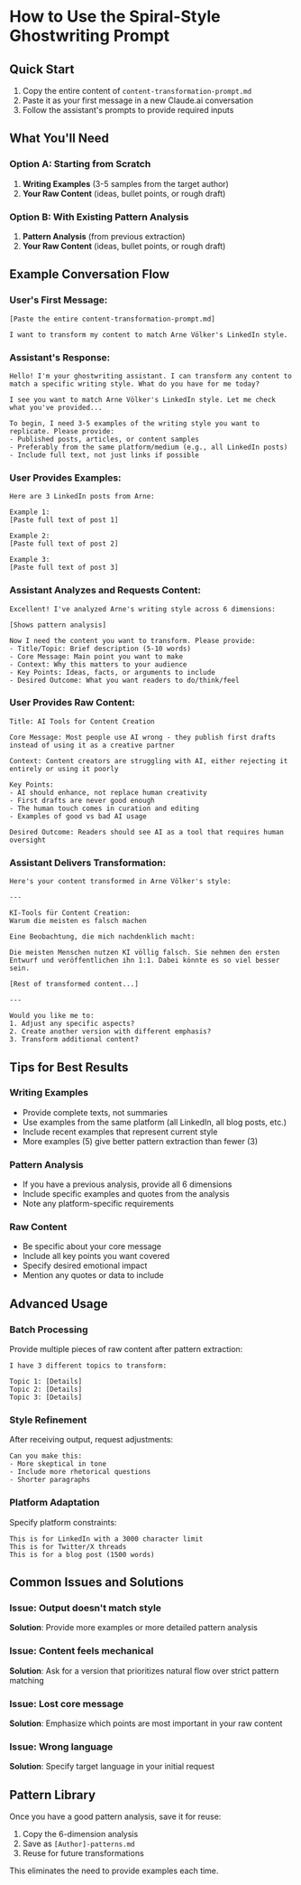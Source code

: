 # How to Use the Spiral-Style Ghostwriting Prompt

## Quick Start

1. Copy the entire content of `content-transformation-prompt.md`
2. Paste it as your first message in a new Claude.ai conversation
3. Follow the assistant's prompts to provide required inputs

## What You'll Need

### Option A: Starting from Scratch
1. **Writing Examples** (3-5 samples from the target author)
2. **Your Raw Content** (ideas, bullet points, or rough draft)

### Option B: With Existing Pattern Analysis
1. **Pattern Analysis** (from previous extraction)
2. **Your Raw Content** (ideas, bullet points, or rough draft)

## Example Conversation Flow

### User's First Message:
```
[Paste the entire content-transformation-prompt.md]

I want to transform my content to match Arne Völker's LinkedIn style.
```

### Assistant's Response:
```
Hello! I'm your ghostwriting assistant. I can transform any content to match a specific writing style. What do you have for me today?

I see you want to match Arne Völker's LinkedIn style. Let me check what you've provided...

To begin, I need 3-5 examples of the writing style you want to replicate. Please provide:
- Published posts, articles, or content samples
- Preferably from the same platform/medium (e.g., all LinkedIn posts)
- Include full text, not just links if possible
```

### User Provides Examples:
```
Here are 3 LinkedIn posts from Arne:

Example 1:
[Paste full text of post 1]

Example 2:
[Paste full text of post 2]

Example 3:
[Paste full text of post 3]
```

### Assistant Analyzes and Requests Content:
```
Excellent! I've analyzed Arne's writing style across 6 dimensions:

[Shows pattern analysis]

Now I need the content you want to transform. Please provide:
- Title/Topic: Brief description (5-10 words)
- Core Message: Main point you want to make
- Context: Why this matters to your audience
- Key Points: Ideas, facts, or arguments to include
- Desired Outcome: What you want readers to do/think/feel
```

### User Provides Raw Content:
```
Title: AI Tools for Content Creation

Core Message: Most people use AI wrong - they publish first drafts instead of using it as a creative partner

Context: Content creators are struggling with AI, either rejecting it entirely or using it poorly

Key Points:
- AI should enhance, not replace human creativity
- First drafts are never good enough
- The human touch comes in curation and editing
- Examples of good vs bad AI usage

Desired Outcome: Readers should see AI as a tool that requires human oversight
```

### Assistant Delivers Transformation:
```
Here's your content transformed in Arne Völker's style:

---

KI-Tools für Content Creation:
Warum die meisten es falsch machen

Eine Beobachtung, die mich nachdenklich macht:

Die meisten Menschen nutzen KI völlig falsch. Sie nehmen den ersten Entwurf und veröffentlichen ihn 1:1. Dabei könnte es so viel besser sein.

[Rest of transformed content...]

---

Would you like me to:
1. Adjust any specific aspects?
2. Create another version with different emphasis?
3. Transform additional content?
```

## Tips for Best Results

### Writing Examples
- Provide complete texts, not summaries
- Use examples from the same platform (all LinkedIn, all blog posts, etc.)
- Include recent examples that represent current style
- More examples (5) give better pattern extraction than fewer (3)

### Pattern Analysis
- If you have a previous analysis, provide all 6 dimensions
- Include specific examples and quotes from the analysis
- Note any platform-specific requirements

### Raw Content
- Be specific about your core message
- Include all key points you want covered
- Specify desired emotional impact
- Mention any quotes or data to include

## Advanced Usage

### Batch Processing
Provide multiple pieces of raw content after pattern extraction:
```
I have 3 different topics to transform:

Topic 1: [Details]
Topic 2: [Details]
Topic 3: [Details]
```

### Style Refinement
After receiving output, request adjustments:
```
Can you make this:
- More skeptical in tone
- Include more rhetorical questions
- Shorter paragraphs
```

### Platform Adaptation
Specify platform constraints:
```
This is for LinkedIn with a 3000 character limit
This is for Twitter/X threads
This is for a blog post (1500 words)
```

## Common Issues and Solutions

### Issue: Output doesn't match style
**Solution**: Provide more examples or more detailed pattern analysis

### Issue: Content feels mechanical
**Solution**: Ask for a version that prioritizes natural flow over strict pattern matching

### Issue: Lost core message
**Solution**: Emphasize which points are most important in your raw content

### Issue: Wrong language
**Solution**: Specify target language in your initial request

## Pattern Library

Once you have a good pattern analysis, save it for reuse:
1. Copy the 6-dimension analysis
2. Save as `[Author]-patterns.md`
3. Reuse for future transformations

This eliminates the need to provide examples each time.